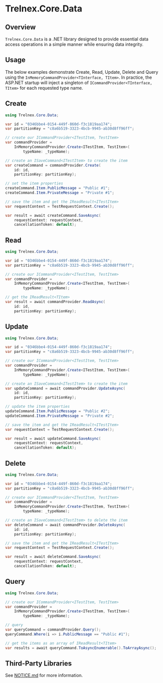 # Trelnex.Core.Data

## Overview

`Trelnex.Core.Data` is a .NET library designed to provide essential data access operations in a simple manner while ensuring data integrity.

## Usage

The below examples demonstrate Create, Read, Update, Delete and Query using the `InMemoryCommandProvider<TInterface, TItem>`. In practice, the ASP.NET startup will inject a singleton of `ICommandProvider<TInterface, TItem>` for each requested type name.

## Create

```csharp
using Trelnex.Core.Data;

var id = "0346bbe4-0154-449f-860d-f3c1819aa174";
var partitionKey = "c8a6b519-3323-4bcb-9945-ab30d8ff96ff";

// create our ICommandProvider<ITestItem, TestItem>
var commandProvider =
    InMemoryCommandProvider.Create<ITestItem, TestItem>(
        typeName: _typeName);

// create an ISaveCommand<ITestItem> to create the item
var createCommand = commandProvider.Create(
    id: id,
    partitionKey: partitionKey);

// set the item properties
createCommand.Item.PublicMessage = "Public #1";
createCommand.Item.PrivateMessage = "Private #1";

// save the item and get the IReadResult<ITestItem>
var requestContext = TestRequestContext.Create();

var result = await createCommand.SaveAsync(
    requestContext: requestContext,
    cancellationToken: default);
```

## Read

```csharp
using Trelnex.Core.Data;

var id = "0346bbe4-0154-449f-860d-f3c1819aa174";
var partitionKey = "c8a6b519-3323-4bcb-9945-ab30d8ff96ff";

// create our ICommandProvider<ITestItem, TestItem>
var commandProvider =
    InMemoryCommandProvider.Create<ITestItem, TestItem>(
        typeName: _typeName);

// get the IReadResult<TItem>
var result = await commandProvider.ReadAsync(
    id: id,
    partitionKey: partitionKey);
```

## Update

```csharp
using Trelnex.Core.Data;

var id = "0346bbe4-0154-449f-860d-f3c1819aa174";
var partitionKey = "c8a6b519-3323-4bcb-9945-ab30d8ff96ff";

// create our ICommandProvider<ITestItem, TestItem>
var commandProvider =
    InMemoryCommandProvider.Create<ITestItem, TestItem>(
        typeName: _typeName);

// create an ISaveCommand<ITestItem> to create the item
var updateCommand = await commandProvider.UpdateAsync(
    id: id,
    partitionKey: partitionKey);

// update the item properties
updateCommand.Item.PublicMessage = "Public #2";
updateCommand.Item.PrivateMessage = "Private #2";

// save the item and get the IReadResult<ITestItem>
var requestContext = TestRequestContext.Create();

var result = await updateCommand.SaveAsync(
    requestContext: requestContext,
    cancellationToken: default);
```

## Delete

```csharp
using Trelnex.Core.Data;

var id = "0346bbe4-0154-449f-860d-f3c1819aa174";
var partitionKey = "c8a6b519-3323-4bcb-9945-ab30d8ff96ff";

// create our ICommandProvider<ITestItem, TestItem>
var commandProvider =
    InMemoryCommandProvider.Create<ITestItem, TestItem>(
        typeName: _typeName);

// create an ISaveCommand<ITestItem> to delete the item
var deleteCommand = await commandProvider.DeleteAsync(
    id: id,
    partitionKey: partitionKey);

// save the item and get the IReadResult<ITestItem>
var requestContext = TestRequestContext.Create();

var result = await deleteCommand.SaveAsync(
    requestContext: requestContext,
    cancellationToken: default);
```

## Query

```csharp
using Trelnex.Core.Data;

// create our ICommandProvider<ITestItem, TestItem>
var commandProvider =
    InMemoryCommandProvider.Create<ITestItem, TestItem>(
        typeName: _typeName);

// query
var queryCommand = commandProvider.Query();
queryCommand.Where(i => i.PublicMessage == "Public #1");

// get the items as an array of IReadResult<TItem>
var results = await queryCommand.ToAsyncEnumerable().ToArrayAsync();
```

## Third-Party Libraries

See [NOTICE.md](NOTICE.md) for more information.
